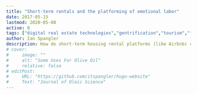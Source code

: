```yaml
---
title: "Short-term rentals and the platforming of emotional labor" 
date: 2017-05-15
lastmod: 2020-05-08
active: 0
tags: ["digital real estate technologies","gentrification","tourism","feminist political economy","platforms"]
author: Ian Spangler
description: How do short-term housing rental platforms (like Airbnb) change people's relationships to the places they live? How do these platforms enroll people into value capture processes?
# cover:
#     image: ""
#     alt: "Some Uses For Olive Oil"
#     relative: false
# editPost:
#     URL: "https://github.com/itspangler/hugo-website"
#     Text: "Journal of Oleic Science"
---
```


